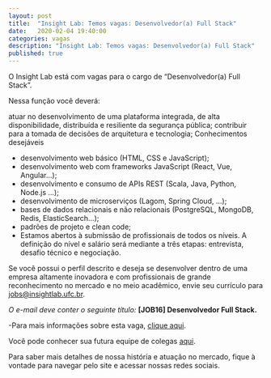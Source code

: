 ```yaml
---
layout: post
title:  "Insight Lab: Temos vagas: Desenvolvedor(a) Full Stack"
date:   2020-02-04 19:40:00
categories: vagas
description: "Insight Lab: Temos vagas: Desenvolvedor(a) Full Stack"
published: true
---
```


O Insight Lab está com vagas para o cargo de  “Desenvolvedor(a) Full Stack”.

Nessa função você deverá:

atuar no desenvolvimento de uma plataforma integrada, de alta disponibilidade, distribuída e resiliente da segurança pública;
contribuir para a tomada de decisões de arquitetura e tecnologia;
Conhecimentos desejáveis

- desenvolvimento web básico (HTML, CSS e JavaScript);
- desenvolvimento web com frameworks JavaScript (React, Vue, Angular…);
- desenvolvimento e consumo de APIs REST (Scala, Java, Python, Node.js …);
- desenvolvimento de microserviços (Lagom, Spring Cloud, …);
- bases de dados relacionais e não relacionais (PostgreSQL, MongoDB, Redis, ElasticSearch…);
- padrões de projeto e clean code;
- Estamos abertos à submissão de profissionais de todos os níveis. A definição do nível e salário será mediante a três etapas: entrevista, desafio técnico e negociação.



Se você possui o perfil descrito e deseja se desenvolver dentro de uma empresa altamente inovadora e com profissionais de grande reconhecimento no mercado e no meio acadêmico, envie seu currículo para jobs@insightlab.ufc.br.

*O e-mail deve conter o seguinte título:* **[JOB16] Desenvolvedor Full Stack.**

-Para mais informações sobre esta vaga, [clique aqui](https://drive.google.com/file/d/19cmIlOjnUdZixYP7ySpp1mJLTircqJmZ/view?usp=sharing).

Você pode conhecer sua futura equipe de colegas [aqui](https://blog.insightlab.ufc.br/time/).

Para saber mais detalhes de nossa história e atuação no mercado, fique à vontade para navegar pelo site e acessar nossas redes sociais.
